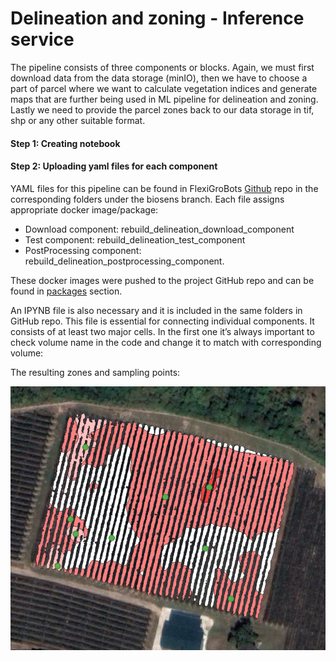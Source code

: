 # Delineation and zoning - Inference service

The pipeline consists of three components or blocks. Again, we must first download data from the data storage (minIO), then we have to choose a part of parcel where we want to calculate vegetation indices and generate maps that are further being used in ML pipeline for delineation and zoning. Lastly we need to provide the parcel zones back to our data storage in tif, shp or any other suitable format.

#### Step 1: Creating notebook
#### Step 2: Uploading yaml files for each component

YAML files for this pipeline can be found in FlexiGroBots [Github](https://github.com/FlexiGroBots-H2020/AI-platform/tree/biosens/kubeflow/Delineation%20Inference) repo in the corresponding folders under the biosens branch. Each file assigns appropriate docker image/package:
- Download component: rebuild_delineation_download_component 
- Test component: rebuild_delineation_test_component
- PostProcessing component: rebuild_delineation_postprocessing_component.

These docker images were pushed to the project GitHub repo and can be found in [packages](https://github.com/orgs/FlexiGroBots-H2020/packages) section.

An IPYNB file is also necessary and it is included in the same folders in GitHub repo. This file is essential for connecting individual components. It consists of at least two major cells. In the first one it’s always important to check volume name in the code and change it to match with corresponding volume:

The resulting zones and sampling points:

![Zones and sampling points](https://github.com/Dimitrije2507/BlueberryRowDetectionKubeflow/blob/c9a1202dc079614375b7e56ef2ba2ece3e24e8d2/results_zones_and_sp.png)
